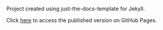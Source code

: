 Project created using just-the-docs-template for Jekyll.

Click [here](https://beaskoczy.github.io/githubpages-publication/) to access the published version on GitHub Pages.
